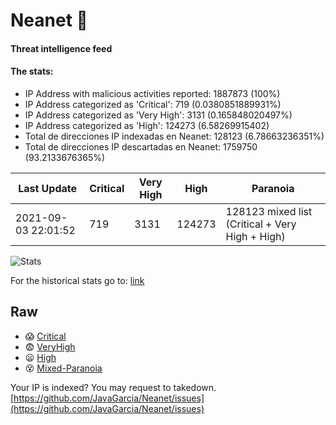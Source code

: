 # Neanet :hocho:
#### Threat intelligence feed
#### The stats:

- IP Address with malicious activities reported: 1887873 (100%)
- IP Address categorized as 'Critical':  719 (0.0380851889931%)
- IP Address categorized as 'Very High':  3131 (0.165848020497%)
- IP Address categorized as 'High':  124273 (6.58269915402)
- Total de direcciones IP indexadas en Neanet:  128123 (6.78663236351%)
- Total de direcciones IP descartadas en Neanet:  1759750 (93.2133676365%)

| Last Update | Critical | Very High | High | Paranoia |
| --- | --- | --- | --- | --- |
| 2021-09-03 22:01:52 | 719 | 3131 | 124273 | 128123 mixed list (Critical + Very High + High)|

![Stats](https://docs.google.com/spreadsheets/d/e/2PACX-1vSnaNMIXVabIpDJjufMlzH7poXnshF3mgd8Is1g9ytUEzVsP5my4Trn8f-xkoLLQ38xpL3HtmUexLo6/pubchart?oid=501124687&format=image)

For the historical stats go to: [link](/stats.csv)
## Raw
- :scream: [Critical](https://raw.githubusercontent.com/JavaGarcia/Neanet/master/blacklists/neanet_critical.txt)
- :fearful: [VeryHigh](https://raw.githubusercontent.com/JavaGarcia/Neanet/master/blacklists/neanet_veryHigh.txtt)
- :frowning: [High](https://raw.githubusercontent.com/JavaGarcia/Neanet/master/blacklists/neanet_high.txt)
- :dizzy_face: [Mixed-Paranoia](https://raw.githubusercontent.com/JavaGarcia/Neanet/master/blacklists/neanet_all.txt)


Your IP is indexed? You may request to takedown. [https://github.com/JavaGarcia/Neanet/issues](https://github.com/JavaGarcia/Neanet/issues)



































































































































































































































































































































































































































































































































































































































































































































































































































































































































































































































































































































































































































































































































































































































































































































































































































































































































































































































































































































































































































































































































































































































































































































































































































































































































































































































































































































































































































































































































































































































































































































































































































































































































































































































































































































































































































































































































































































































































































































































































































































































































































































































































































































































































































































































































































































































































































































































































































































































































































































































































































































































































































































































































































































































































































































































































































































































































































































































































































































































































































































































































































































































































































































































































































































































































































































































































































































































































































































































































































































































































































































































































































































































































































































































































































































































































































































































































































































































































































































































































































































































































































































































































































































































































































































































































































































































































































